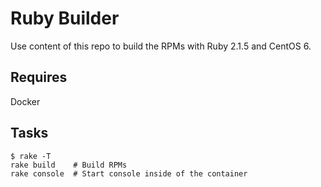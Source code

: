 Ruby Builder
=================================

Use content of this repo to build the RPMs with Ruby 2.1.5 and CentOS 6.


Requires
--------

Docker

Tasks
----------

```
$ rake -T
rake build    # Build RPMs
rake console  # Start console inside of the container
```


